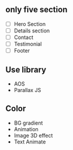## only five section

- [ ] Hero Section
- [ ] Details section
- [ ] Contact
- [ ] Testimonial
- [ ] Footer

## Use library

- AOS
- Parallax JS

## Color

- BG gradient
- Animation
- Image 3D effect
- Text Animate
